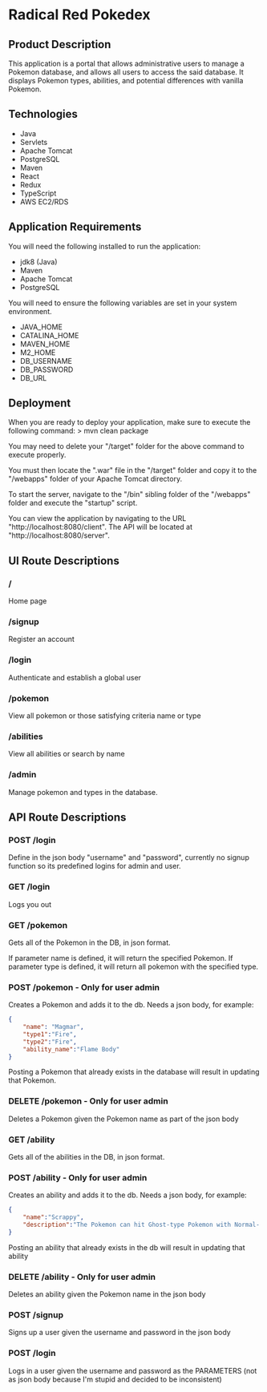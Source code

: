 # Radical Red Pokedex

## Product Description
This application is a portal that allows administrative users to
manage a Pokemon database, and allows all users to access the said database. It displays
Pokemon types, abilities, and potential differences with vanilla Pokemon.


## Technologies
- Java
- Servlets
- Apache Tomcat
- PostgreSQL
- Maven
- React
- Redux
- TypeScript
- AWS EC2/RDS


## Application Requirements
You will need the following installed to run the application:
- jdk8 (Java)
- Maven
- Apache Tomcat
- PostgreSQL

You will need to ensure the following variables are set in your system environment.
- JAVA_HOME
- CATALINA_HOME
- MAVEN_HOME
- M2_HOME
- DB_USERNAME
- DB_PASSWORD
- DB_URL


## Deployment
When you are ready to deploy your application, make sure to execute the following command:
        > mvn clean package

You may need to delete your "/target" folder for the above command to execute properly.

You must then locate the ".war" file in the "/target" folder and copy it to the "/webapps" folder of your Apache Tomcat directory.

To start the server, navigate to the "/bin" sibling folder of the "/webapps" folder and execute the "startup" script.

You can view the application by navigating to the URL "http://localhost:8080/client". The API will be located at "http://localhost:8080/server".


## UI Route Descriptions

### /
Home page

### /signup
Register an account

### /login
Authenticate and establish a global user

### /pokemon
View all pokemon or those satisfying criteria name or type

### /abilities
View all abilities or search by name

### /admin
Manage pokemon and types in the database.


## API Route Descriptions

### POST /login
Define in the json body "username" and "password", currently no signup function so its
predefined logins for admin and user.

### GET /login
Logs you out

### GET /pokemon
Gets all of the Pokemon in the DB, in json format.

If parameter name is defined, it will return the specified Pokemon.
If parameter type is defined, it will return all pokemon with the specified type.


### POST /pokemon - Only for user admin
Creates a Pokemon and adds it to the db. Needs a json body, for example:
```json
{
	"name": "Magmar",
	"type1":"Fire",
	"type2":"Fire",
	"ability_name":"Flame Body"
}
```
Posting a Pokemon that already exists in the database will result in updating that Pokemon.


### DELETE /pokemon - Only for user admin
Deletes a Pokemon given the Pokemon name as part of the json body

### GET /ability
Gets all of the abilities in the DB, in json format.


### POST /ability - Only for user admin
Creates an ability and adds it to the db. Needs a json body, for example:
```json
{
    "name":"Scrappy",
    "description":"The Pokemon can hit Ghost-type Pokemon with Normal- and Fighting-type moves."
}
```
Posting an ability that already exists in the db will result in updating that ability

### DELETE /ability - Only for user admin
Deletes an ability given the Pokemon name in the json body

### POST /signup
Signs up a user given the username and password in the json body

### POST /login
Logs in a user given the username and password as the PARAMETERS (not as json body because I'm stupid and decided to be inconsistent)
